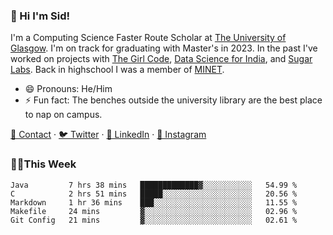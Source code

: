 ### 👋 Hi I'm Sid!
I'm a Computing Science Faster Route Scholar at [The University of Glasgow](https://gla.ac.uk). I'm on track for graduating with Master's in 2023. In the past I've worked on projects with [The Girl Code](https://thegirlcode.co/), [Data Science for India](), and [Sugar Labs](https://sugarlabs.org/). Back in highschool I was a member of [MINET](https://minet.co/). 

- 😄 Pronouns: He/Him
- ⚡ Fun fact: The benches outside the university library are the best place to nap on campus.

[📇 Contact](https://sid.gg/) · [🐦 Twitter](https://twitter.com/scholaronroad) · [👔 LinkedIn](https://linkedin.com/in/sidhant-bhavnani) · [📸 Instagram](https://www.instagram.com/bhavnani.pvt/) 

### 👨‍💻This Week
<!--START_SECTION:waka-->
```text
Java         7 hrs 38 mins   █████████████▓░░░░░░░░░░░   54.99 % 
C            2 hrs 51 mins   █████░░░░░░░░░░░░░░░░░░░░   20.56 % 
Markdown     1 hr 36 mins    ███░░░░░░░░░░░░░░░░░░░░░░   11.55 % 
Makefile     24 mins         ▓░░░░░░░░░░░░░░░░░░░░░░░░   02.96 % 
Git Config   21 mins         ▓░░░░░░░░░░░░░░░░░░░░░░░░   02.61 % 
```
<!--END_SECTION:waka-->
